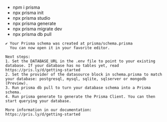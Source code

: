- npm i prisma
- npx prisma init
- npx prisma studio
- npx prisma generate
- npx prisma migrate dev
- npx prisma db pull

```
✔ Your Prisma schema was created at prisma/schema.prisma
  You can now open it in your favorite editor.

Next steps:
1. Set the DATABASE_URL in the .env file to point to your existing database. If your database has no tables yet, read https://pris.ly/d/getting-started
2. Set the provider of the datasource block in schema.prisma to match your database: postgresql, mysql, sqlite, sqlserver or mongodb (Preview).
3. Run prisma db pull to turn your database schema into a Prisma schema.
4. Run prisma generate to generate the Prisma Client. You can then start querying your database.

More information in our documentation:
https://pris.ly/d/getting-started
```
